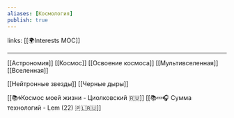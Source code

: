 ```yaml
---
aliases: [Космология]
publish: true
---
```

links: [[🌍Interests MOC]]

---

[[Астрономия]]
[[Космос]]
[[Освоение космоса]]
[[Мультивселенная]]
[[Вселенная]]

[[Нейтронные звезды]]
[[Черные дыры]]

[[📚🌀Космос моей жизни - Циолковский 🇷🇺]]
[[📚💤🎧 Сумма технологий - Lem (22) 🇵🇱🇷🇺]]